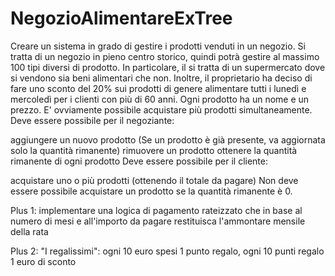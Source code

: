 # NegozioAlimentareExTree


Creare un sistema in grado di gestire i prodotti venduti in un negozio. Si tratta di un negozio in pieno centro storico, quindi potrà gestire al massimo
100 tipi diversi di prodotto. In particolare, il si tratta di un supermercato dove si vendono sia beni alimentari che non. Inoltre, il proprietario ha
deciso di fare uno sconto del 20% sui prodotti di genere alimentare tutti i lunedì e mercoledì per i clienti con più di 60 anni. Ogni prodotto ha un nome
e un prezzo. E' ovviamente possibile acquistare più prodotti simultaneamente. Deve essere possibile per il negoziante:

aggiungere un nuovo prodotto (Se un prodotto è già presente, va aggiornata solo la quantità rimanente) rimuovere un prodotto ottenere la quantità
rimanente di ogni prodotto
Deve essere possibile per il cliente:

acquistare uno o più prodotti (ottenendo il totale da pagare) Non deve essere possibile acquistare un prodotto se la quantità rimanente è 0.

Plus 1: implementare una logica di pagamento rateizzato che in base al numero di mesi e all'importo da pagare restituisca l'ammontare mensile
della rata

Plus 2: "I regalissimi": ogni 10 euro spesi 1 punto regalo, ogni 10 punti regalo 1 euro di sconto
